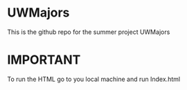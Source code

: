 # UWMajors
This is the github repo for the summer project UWMajors

# IMPORTANT
To run the HTML go to you local machine and run Index.html